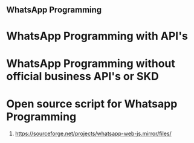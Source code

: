## WhatsApp Programming

# WhatsApp Programming with API's


# WhatsApp Programming without official business API's or SKD

# Open source script for Whatsapp Programming
1. https://sourceforge.net/projects/whatsapp-web-js.mirror/files/
